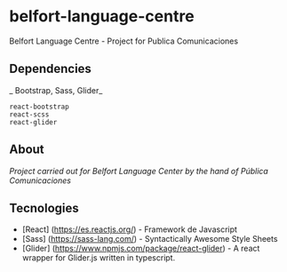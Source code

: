 # belfort-language-centre
Belfort Language Centre - Project for Publica Comunicaciones



## Dependencies
_ Bootstrap, Sass, Glider_

```
react-bootstrap
react-scss
react-glider
```

## About
_Project carried out for Belfort Language Center by the hand of Pública Comunicaciones_

## Tecnologies

- [React] (https://es.reactjs.org/) - Framework de Javascript
- [Sass] (https://sass-lang.com/) - Syntactically Awesome Style Sheets
- [Glider] (https://www.npmjs.com/package/react-glider) - A react wrapper for Glider.js written in typescript.
